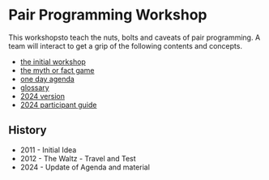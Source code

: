 # Pair Programming Workshop

This workshopsto teach the nuts, bolts and caveats of pair programming. A team will interact to get a grip of the following contents and concepts. 

* [the initial workshop](./docs/workshop.md)
* [the myth or fact game](./docs/mytoorfactmd.md)
* [one day agenda](./docs/one_day.md)
* [glossary](./docs/glossary.md)
* [2024 version](./docs/workshop_2024.md)
* [2024 participant guide](./docs/2024_participant_guide.md)


## History

* 2011 - Initial Idea
* 2012 - The Waltz - Travel and Test 
* 2024 - Update of Agenda and material